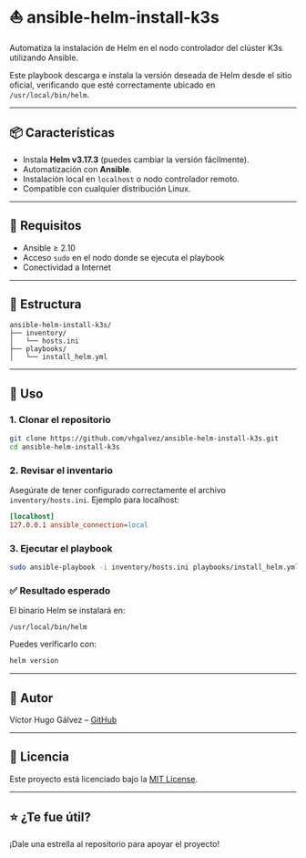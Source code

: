 # ⛵ ansible-helm-install-k3s

Automatiza la instalación de Helm en el nodo controlador del clúster K3s utilizando Ansible.

Este playbook descarga e instala la versión deseada de Helm desde el sitio oficial, verificando que esté correctamente ubicado en `/usr/local/bin/helm`.

---

## 📦 Características

- Instala **Helm v3.17.3** (puedes cambiar la versión fácilmente).
- Automatización con **Ansible**.
- Instalación local en `localhost` o nodo controlador remoto.
- Compatible con cualquier distribución Linux.

---

## 🔧 Requisitos

- Ansible ≥ 2.10
- Acceso `sudo` en el nodo donde se ejecuta el playbook
- Conectividad a Internet

---

## 📁 Estructura

```plaintext
ansible-helm-install-k3s/
├── inventory/
│   └── hosts.ini
├── playbooks/
│   └── install_helm.yml
```

---

## 🚀 Uso

### 1. Clonar el repositorio

```bash
git clone https://github.com/vhgalvez/ansible-helm-install-k3s.git
cd ansible-helm-install-k3s
```

### 2. Revisar el inventario

Asegúrate de tener configurado correctamente el archivo `inventory/hosts.ini`. Ejemplo para localhost:

```ini
[localhost]
127.0.0.1 ansible_connection=local
```

### 3. Ejecutar el playbook

```bash
sudo ansible-playbook -i inventory/hosts.ini playbooks/install_helm.yml
```

### ✅ Resultado esperado

El binario Helm se instalará en:

```plaintext
/usr/local/bin/helm
```

Puedes verificarlo con:

```bash
helm version
```

---

## 🧠 Autor

Víctor Hugo Gálvez – [GitHub](https://github.com/vhgalvez)

---

## 📄 Licencia

Este proyecto está licenciado bajo la [MIT License](LICENSE).

---

## ⭐️ ¿Te fue útil?

¡Dale una estrella al repositorio para apoyar el proyecto!